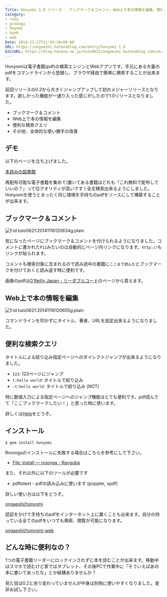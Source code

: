 ```yaml
---
Title: Honyomi 1.0 リリース - ブックマーク＆コメント、Web上で本の情報を編集、便利な検索クエリ (デモもあるよ！)
Category:
- ruby
- groonga
- hoyomi
- book
- web
Date: 2014-11-17T11:34:34+09:00
URL: https://ongaeshi.hatenablog.com/entry/honyomi-1.0
EditURL: https://blog.hatena.ne.jp/tuto0621/ongaeshi.hatenablog.com/atom/entry/8454420450074004839
---
```


Honyomiは電子書籍(pdf)の検索エンジンとWebアプリです。手元にある大量のpdfをコマンドラインから登録し、ブラウザ経由で簡単に検索することが出来ます。

前回リリースの0.2から大きくジャンプアップして初のメジャーリリースとなります。欲しかった機能が一通り入った感じがしたので1.0リリースとなりました。

* ブックマーク＆コメント
* Web上で本の情報を編集
* 便利な検索クエリ 
* その他、全体的な使い勝手の改善

## デモ
以下のページを立ち上げました。

[本読みの図書館](http://honyomi.ongaeshi.me/)

再配布可能な電子書籍を集めて(置いてある書籍はどれも「これ無料で配布していいの？」って位クオリティが高いです
) 全文検索出来るようにしました。 Honyomiを使うとまったく同じ環境を手持ちのpdfをソースにして構築することが出来ます。

## ブックマーク＆コメント
<p><span itemscope itemtype="http://schema.org/Photograph"><img src="http://cdn-ak.f.st-hatena.com/images/fotolife/t/tuto0621/20141116/20141116120834.gif" alt="f:id:tuto0621:20141116120834g:plain" title="f:id:tuto0621:20141116120834g:plain" class="hatena-fotolife" itemprop="image"></span></p>

気になったページにブックマーク＆コメントを付けられるようになりました。コメントに書かれた`P11`みたいのは自動的にページ内リンクになります。`http://`もリンクが貼られます。

コメントも検索対象に含まれるので読み途中の書籍に`ここまで読んだ`とブックマークを付けておくと読み返す時に便利です。

画像のpdfは[O'Reilly Japan - リーダブルコード](http://www.oreilly.co.jp/books/9784873115658/)のページから買えます。

## Web上で本の情報を編集
<p><span itemscope itemtype="http://schema.org/Photograph"><img src="http://cdn-ak.f.st-hatena.com/images/fotolife/t/tuto0621/20141116/20141116120655.gif" alt="f:id:tuto0621:20141116120655g:plain" title="f:id:tuto0621:20141116120655g:plain" class="hatena-fotolife" itemprop="image"></span></p>

コマンドラインを叩かずにタイトル、著者、URLを設定出来るようになりました。

## 便利な検索クエリ 
タイトルによる絞り込み指定ページへのダイレクトジャンプが出来るようになりました。

- `123`: 123ページにジャンプ
- `t:hello world`: タイトルで絞り込み
- `-t:hello world`: タイトルで絞り込み (NOT)

特に数値入力による指定ページへのジャンプ機能はとても便利です。pdf読んでて「ここブックマークしたい！」と思った時に使います。

詳しくは[Help](http://honyomi.ongaeshi.me/help)をどうぞ。

## インストール

    $ gem install honyomi

Rroongaのインストールに失敗する場合はこちらを参考にして下さい。

* [File: install — rroonga - Ranguba](http://ranguba.org/rroonga/ja/file.install.html)

また、それ以外に以下のツールが必要です

* pdftotext - pdfの読み込みに使います (poppler, xpdf)

詳しい使い方は以下をどうぞ。

[ongaeshi/honyomi](https://github.com/ongaeshi/honyomi)

認証をかけて手持ちのpdfをインターネット上に置くことも出来ます。自分の持っている全てのpdfをいつでも検索、閲覧が可能になります。

[ongaeshi/honyomi-web](https://github.com/ongaeshi/honyomi-web)

## どんな時に便利なの？

1つの電子書籍リーダーにロックインされずに本を読むことが出来ます。移動中はスマホで読むけど家ではタブレット、その後PCで作業中に「そういえばあの本に書いてあったな」とか結構ありませんか？

見た目は0.2と余り変わっていませんが中身は別物に使いやすくなりました。是非お試し下さい。
